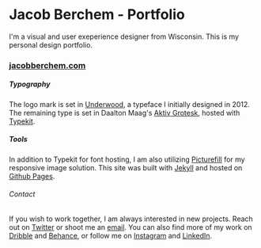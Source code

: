 # Jacob Berchem - Portfolio

I'm a visual and user exeperience designer from Wisconsin. This is my personal design portfolio.
### [jacobberchem.com](http://jacobberchem.com/)

##### Typography
The logo mark is set in [Underwood](), a typeface I initially designed in 2012.
The remaining type is set in Daalton Maag's [Aktiv Grotesk](https://www.daltonmaag.com/library/aktiv-grotesk_), hosted with [Typekit](https://typekit.com/fonts/aktiv-grotesk-std).

##### Tools
In addition to Typekit for font hosting, I am also utilizing [Picturefill](https://scottjehl.github.io/picturefill/) for my responsive image solution. This site was built with [Jekyll](http://jekyllrb.com/) and hosted on [Github Pages](https://pages.github.com/).

###### Contact
If you wish to work together, I am always interested in new projects. Reach out on [Twitter](https://twitter.com/jakeberk) or shoot me an [email](mailto:jacob.berchem@gmail.com). You can also find more of my work on [Dribble](https://dribbble.com/jakeberk) and [Behance](https://www.behance.net/jakeberk), or follow me on [Instagram](https://www.instagram.com/jakeberk/) and [LinkedIn](https://www.linkedin.com/in/jakeberk).
